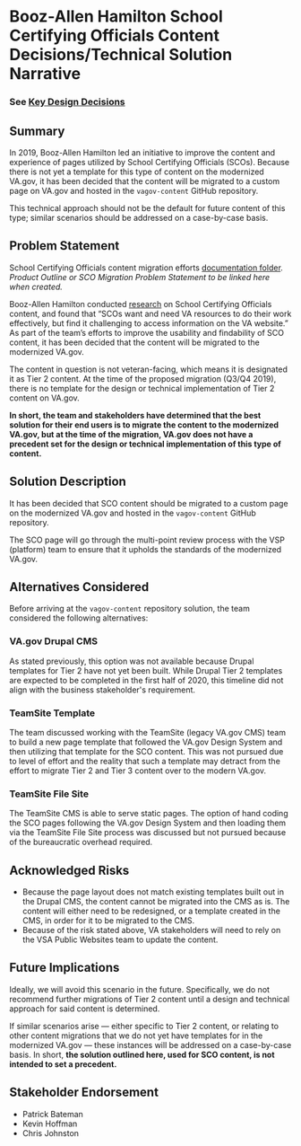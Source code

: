 # Booz-Allen Hamilton School Certifying Officials Content Decisions/Technical Solution Narrative

### See [Key Design Decisions](https://github.com/department-of-veterans-affairs/va.gov-team/blob/master/products/office-administration/vba/sco-migration/design/sco-migration-key-decisions.md)

## Summary
In 2019, Booz-Allen Hamilton led an initiative to improve the content and experience of pages utilized by School Certifying Officials (SCOs). Because there is not yet a template for this type of content on the modernized VA.gov, it has been decided that the content will be migrated to a custom page on VA.gov and hosted in the `vagov-content` GitHub repository. 

This technical approach should not be the default for future content of this type; similar scenarios should be addressed on a case-by-case basis.

## Problem Statement
School Certifying Officials content migration efforts [documentation folder](https://github.com/department-of-veterans-affairs/va.gov-team/tree/master/products/office-administration/vba/sco-migration ). _Product Outline or SCO Migration Problem Statement to be linked here when created._

Booz-Allen Hamilton conducted [research](https://github.com/department-of-veterans-affairs/va.gov-team/blob/master/products/office-administration/vba/sco-migration/research/SCO-Migration-Discovery-Readout-v1-20191003.pdf) on School Certifying Officials content, and found that “SCOs want and need VA resources to do their work effectively, but find it challenging to access information on the VA website.” As part of the team’s efforts to improve the usability and findability of SCO content, it has been decided that the content will be migrated to the modernized VA.gov. 

The content in question is not veteran-facing, which means it is designated it as Tier 2 content. At the time of the proposed migration (Q3/Q4 2019), there is no template for the design or technical implementation of Tier 2 content on VA.gov.

**In short, the team and stakeholders have determined that the best solution for their end users is to migrate the content to the modernized VA.gov, but at the time of the migration, VA.gov does not have a precedent set for the design or technical implementation of this type of content.**

## Solution Description
It has been decided that SCO content should be migrated to a custom page on the modernized VA.gov and hosted in the `vagov-content` GitHub repository. 

The SCO page will go through the multi-point review process with the VSP (platform) team to ensure that it upholds the standards of the modernized VA.gov.

## Alternatives Considered
Before arriving at the `vagov-content` repository solution, the team considered the following alternatives:

### VA.gov Drupal CMS
As stated previously, this option was not available because Drupal templates for Tier 2 have not yet been built. While Drupal Tier 2 templates are expected to be completed in the first half of 2020, this timeline did not align with the business stakeholder's requirement.

### TeamSite Template
The team discussed working with the TeamSite (legacy VA.gov CMS) team to build a new page template that followed the VA.gov Design System and then utilizing that template for the SCO content. This was not pursued due to level of effort and the reality that such a template may detract from the effort to migrate Tier 2 and Tier 3 content over to the modern VA.gov.

### TeamSite File Site
The TeamSite CMS is able to serve static pages. The option of hand coding the SCO pages following the VA.gov Design System and then loading them via the TeamSite File Site process was discussed but not pursued because of the bureaucratic overhead required.

## Acknowledged Risks
- Because the page layout does not match existing templates built out in the Drupal CMS, the content cannot be migrated into the CMS as is. The content will either need to be redesigned, or a template created in the CMS, in order for it to be migrated to the CMS. 
- Because of the risk stated above, VA stakeholders will need to rely on the VSA Public Websites team to update the content.

## Future Implications
Ideally, we will avoid this scenario in the future. Specifically, we do not recommend further migrations of Tier 2 content until a design and technical approach for said content is determined. 

If similar scenarios arise — either specific to Tier 2 content, or relating to other content migrations that we do not yet have templates for in the modernized VA.gov — these instances will be addressed on a case-by-case basis. In short, **the solution outlined here, used for SCO content, is not intended to set a precedent.**

## Stakeholder Endorsement

- Patrick Bateman
- Kevin Hoffman
- Chris Johnston

